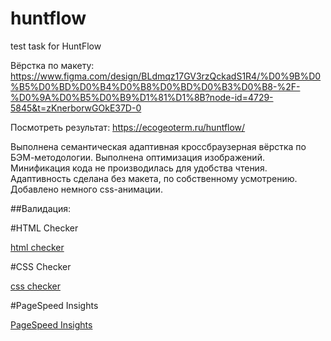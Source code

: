 # huntflow
test task for HuntFlow

Вёрстка по макету: 
https://www.figma.com/design/BLdmqz17GV3rzQckadS1R4/%D0%9B%D0%B5%D0%BD%D0%B4%D0%B8%D0%BD%D0%B3%D0%B8-%2F-%D0%9A%D0%B5%D0%B9%D1%81%D1%8B?node-id=4729-5845&t=zKnerborwGOkE37D-0

Посмотреть результат: 
https://ecogeoterm.ru/huntflow/

Выполнена семантическая адаптивная кроссбраузерная вёрстка по БЭМ-методологии.
Выполнена оптимизация изображений.
Минификация кода не производилась для удобства чтения.
Адаптивность сделана без макета, по собственному усмотрению.
Добавлено немного css-анимации.

##Валидация:

#HTML Checker

[html checker](https://validator.w3.org/nu/?doc=https%3A%2F%2Fecogeoterm.ru%2Fhuntflow%2F)


#CSS Checker

[css checker](https://jigsaw.w3.org/css-validator/validator?uri=https%3A%2F%2Fecogeoterm.ru%2Fhuntflow%2Fassets%2Fstyle%2Fstyle.css&profile=css3svg&usermedium=all&warning=1&vextwarning=&lang=ru)


#PageSpeed Insights

[PageSpeed Insights](https://i.imgur.com/0g9y0wE.png)

